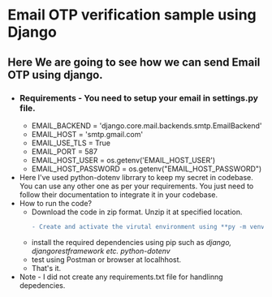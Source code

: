 # Email OTP verification sample using Django

## Here We are going to see how we can send Email OTP using django.
  - ### Requirements - You need to setup your email in settings.py file.
      - EMAIL_BACKEND = 'django.core.mail.backends.smtp.EmailBackend'
      - EMAIL_HOST = 'smtp.gmail.com'
      - EMAIL_USE_TLS = True
      - EMAIL_PORT = 587
      - EMAIL_HOST_USER = os.getenv('EMAIL_HOST_USER')
      - EMAIL_HOST_PASSWORD = os.getenv("EMAIL_HOST_PASSWORD")
  - Here I've used python-dotenv librrary to keep my secret in codebase. You can use any other one as per your requirements. You just need to follow their documentation to integrate it in your codebase.
  - How to run the code?
      - Download the code in zip format. Unzip it at specified location.
        ```diff
        - Create and activate the virutal environment using **py -m venv venv**, **py venv\scripts\activate**
      - install the required dependencies using pip such as *django, djangorestframework etc. python-dotenv*
      - test using Postman or browser at localhhost.
      - That's it.
  - Note - I did not create any requirements.txt file for handlinng depedencies.
